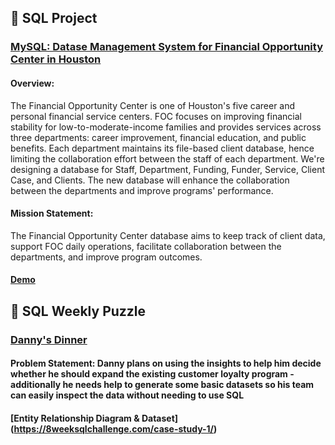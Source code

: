 ## :memo: SQL Project

 ### [MySQL: Datase Management System for Financial Opportunity Center in Houston](https://github.com/Ellypham92/sql-data-analysis/tree/main/sql%20houston%20foc)

####  Overview:
The Financial Opportunity Center is one of Houston's five career and personal financial service centers. FOC focuses on improving financial stability for low-to-moderate-income families and provides services across three departments: career improvement, financial education, and public benefits. Each department maintains its file-based client database, hence limiting the collaboration effort between the staff of each department. We're designing a database for Staff, Department, Funding, Funder, Service, Client Case, and Clients. The new database will enhance the collaboration between the departments and improve programs' performance.
####  Mission Statement: 
The Financial Opportunity Center database aims to keep track of client data, support FOC daily operations, facilitate collaboration between the departments, and improve program outcomes.
#### [Demo](https://uhdowntown-my.sharepoint.com/personal/phamn45_gator_uhd_edu/_layouts/15/onedrive.aspx?id=%2Fpersonal%2Fphamn45%5Fgator%5Fuhd%5Fedu%2FDocuments%2FAttachments%2FDemo%2DEmily%2Dand%2DElly%2Emp4&parent=%2Fpersonal%2Fphamn45%5Fgator%5Fuhd%5Fedu%2FDocuments%2FAttachments&ga=1)

## :rainbow: SQL Weekly Puzzle
 ### [Danny's Dinner](https://github.com/Ellypham92/sql-data-analysis/blob/main/weekly%20challenge/mysql%20danny's%20dinner%20code)
 #### Problem Statement: Danny plans on using the insights to help him decide whether he should expand the existing customer loyalty program - additionally he needs help to generate some basic datasets so his team can easily inspect the data without needing to use SQL
 #### [Entity Relationship Diagram & Dataset] (https://8weeksqlchallenge.com/case-study-1/)
